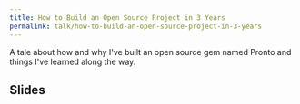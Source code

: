 ```yaml
---
title: How to Build an Open Source Project in 3 Years
permalink: talk/how-to-build-an-open-source-project-in-3-years
---
```


A tale about how and why I've built an open source gem named Pronto and things I've learned along the way.

## Slides

<script class="speakerdeck-embed" data-id="6c2f0d685aff4d5085e9b9a3bea17a83" data-ratio="1.77777777777778" src="//speakerdeck.com/assets/embed.js"></script>
